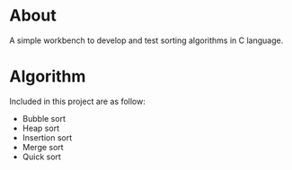 # About

A simple workbench to develop and test sorting algorithms in C language.

# Algorithm

Included in this project are as follow:

- Bubble sort
- Heap sort
- Insertion sort
- Merge sort
- Quick sort
